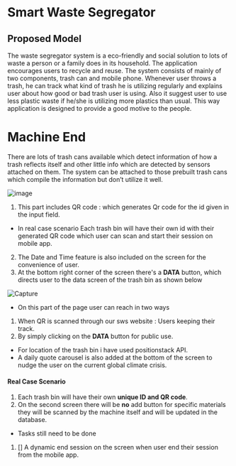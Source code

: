 # Smart Waste Segregator 

## Proposed Model 

The waste segregator system is a eco-friendly and social solution to lots of waste a person or a family does in its household. The application encourages users to recycle and reuse. The system consists of mainly of two components, trash can and mobile phone. Whenever user throws a trash, he can track what kind of trash he is utilizing regularly and explains user about how good or bad trash user is using. Also it suggest user to use less plastic waste if he/she is utilizing more plastics than usual. This way application is designed to provide a good motive to the people.

# Machine End 
There are lots of trash cans available which detect information of how a trash reflects itself and other little info which are detected by sensors attached on them. The system can be attached to those prebuilt trash cans which compile the information but don’t utilize it well.


![image](https://user-images.githubusercontent.com/52162363/117565627-d698f780-b0cf-11eb-9dc1-1b89a00264ac.png)


1. This part includes QR code : which generates Qr code for the id given in the input field. 
* In real case scenario Each trash bin will have their own id with their generated QR code which user can scan and start their session on mobile app. 
2. The Date and Time feature is also included on the screen for the convenience of user.
3. At the bottom right corner of the screen there's a **DATA** button, which directs user to the data screen of the trash bin as shown below 

![Capture](https://user-images.githubusercontent.com/52162363/117566128-722b6780-b0d2-11eb-9eec-9df60e0ab149.PNG)

* On this part of the page user can reach in two ways 
1. When QR is scanned through our sws website : Users keeping their track. 
2. By simply clicking on the **DATA** button for public use. 
* For location of the trash bin i have used positionstack API. 
*  A daily quote carousel is also added at the bottom of the screen to nudge the user on the current global climate crisis. 
#### Real Case Scenario
1. Each trash bin will have their own **unique ID and QR code**. 
2. On the second screen there will be **no** add button for specific materials they will be scanned by the machine itself and will be updated in the database. 

* Tasks still need to be done 
1. [] A dynamic end session on the screen when user end their session from the mobile app.
